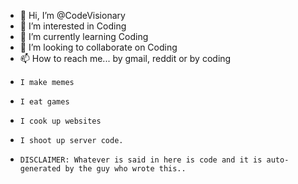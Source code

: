 - 👋 Hi, I’m @CodeVisionary
- 👀 I’m interested in Coding
- 🌱 I’m currently learning Coding
- 💞️ I’m looking to collaborate on Coding
- 📫 How to reach me... by gmail, reddit or by coding
-     I make memes
-     I eat games
-     I cook up websites
-     I shoot up server code.
-     DISCLAIMER: Whatever is said in here is code and it is auto-generated by the guy who wrote this..

<!---
CodeVisionary/CodeVisionary is a ✨ special ✨ repository because its `README.md` (this file) appears on your GitHub profile.
You can click the Preview link to take a look at your changes.
--->
